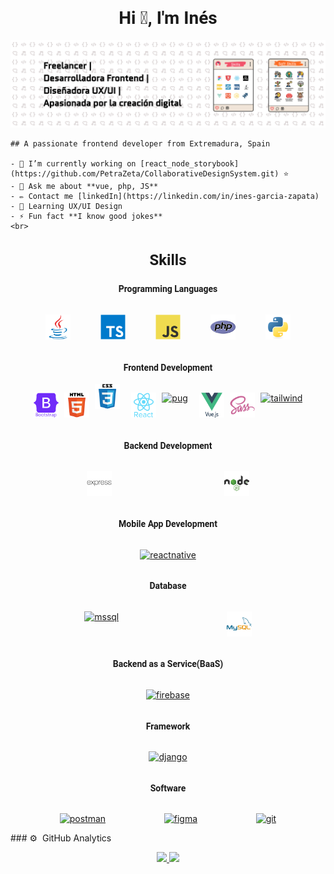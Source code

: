 <div align="center">
  <h1 align="center" style="width: 100%; text-align: center; font-family: Roboto, sans-serif;">Hi 👋, I'm Inés</h1>
    </div>
    <img src="https://github.com/PetraZeta/PetraZeta/blob/main/banner.jpg">
    
    
    ## A passionate frontend developer from Extremadura, Spain
    
    - 🔭 I’m currently working on [react_node_storybook](https://github.com/PetraZeta/CollaborativeDesignSystem.git) ⭐ 
    - 💬 Ask me about **vue, php, JS**
    - ✏️ Contact me [linkedIn](https://linkedin.com/in/ines-garcia-zapata)
    - 📗 Learning UX/UI Design
    - ⚡ Fun fact **I know good jokes**
    <br>
</div>
<h3 align="left" style="width: 100%; text-align: center; font-family: Roboto, sans-serif; font-size:x-large;">Skills
</h3>
<h4 align="left" style="width: 100%; text-align: center; font-family: Roboto, sans-serif;">Programming Languages</h4>
<div style="display: flex; flex-direction: row; justify-content: space-around; margin: 0 32px">
    <p>
        <a href="https://www.java.com" target="_blank" rel="noreferrer">
            <img src="https://raw.githubusercontent.com/devicons/devicon/master/icons/java/java-original.svg" alt="java"
                width="40" height="40" />
        </a>
    </p>
    <p>
        <a href="https://www.typescriptlang.org/" target="_blank" rel="noreferrer">
            <img src="https://raw.githubusercontent.com/devicons/devicon/master/icons/typescript/typescript-original.svg"
                alt="typescript" width="40" height="40" />
        </a>
    </p>
    <p>
        <a href="https://developer.mozilla.org/en-US/docs/Web/JavaScript" target="_blank" rel="noreferrer">
            <img src="https://raw.githubusercontent.com/devicons/devicon/master/icons/javascript/javascript-original.svg"
                alt="javascript" width="40" height="40" />
        </a>
    </p>
    <p>
        <a href="https://www.php.net" target="_blank" rel="noreferrer">
            <img src="https://raw.githubusercontent.com/devicons/devicon/master/icons/php/php-original.svg" alt="php"
                width="40" height="40" />
        </a>
    </p>
    <p>
        <a href="https://www.python.org" target="_blank" rel="noreferrer">
            <img src="https://raw.githubusercontent.com/devicons/devicon/master/icons/python/python-original.svg"
                alt="python" width="40" height="40" />
        </a>
    </p>
</div>
<h4 align="left" style="width: 100%; text-align: center; font-family: Roboto, sans-serif;">Frontend Development</h4>
<div style="display: flex; justify-content: space-around; margin: 0 32px">
    <p>
        <a href="https://getbootstrap.com" target="_blank" rel="noreferrer">
            <img src="https://raw.githubusercontent.com/devicons/devicon/master/icons/bootstrap/bootstrap-plain-wordmark.svg"
                alt="bootstrap" width="40" height="40" />
        </a>
    </p>
    <p>
        <a href="https://www.w3.org/html/" target="_blank" rel="noreferrer">
            <img src="https://raw.githubusercontent.com/devicons/devicon/master/icons/html5/html5-original-wordmark.svg"
                alt="html5" width="40" height="40" />
        </a>
    </p>
    <a href="https://www.w3schools.com/css/" target="_blank" rel="noreferrer">
        <img src="https://raw.githubusercontent.com/devicons/devicon/master/icons/css3/css3-original-wordmark.svg"
            alt="css3" width="40" height="40" />
    </a>
    </p>
    <p>
        <a href="https://reactjs.org/" target="_blank" rel="noreferrer">
            <img src="https://raw.githubusercontent.com/devicons/devicon/master/icons/react/react-original-wordmark.svg"
                alt="react" width="40" height="40" />
        </a>
    </p>
    <p>
        <a href="https://pugjs.org" target="_blank" rel="noreferrer">
            <img src="https://cdn.worldvectorlogo.com/logos/pug.svg" alt="pug" width="40" height="40" />
    </p>
    <p>
        <a href="https://vuejs.org/" target="_blank" rel="noreferrer">
            <img src="https://raw.githubusercontent.com/devicons/devicon/master/icons/vuejs/vuejs-original-wordmark.svg"
                alt="vuejs" width="40" height="40" />
        </a>
    </p>
    <p>
        <a href="https://sass-lang.com" target="_blank" rel="noreferrer">
            <img src="https://raw.githubusercontent.com/devicons/devicon/master/icons/sass/sass-original.svg" alt="sass"
                width="40" height="40" />
        </a>
    </p>
    <p>
        <a href="https://tailwindcss.com/" target="_blank" rel="noreferrer">
            <img src="https://www.vectorlogo.zone/logos/tailwindcss/tailwindcss-icon.svg" alt="tailwind" width="40"
                height="40" />
        </a>
    </p>
</div>
<h4 align="left" style="width: 100%; text-align: center; font-family: Roboto, sans-serif;">Backend Development</h4>
<div style="display: flex; justify-content: space-around; margin: 0 32px">
    <p>
        <a href="https://expressjs.com" target="_blank" rel="noreferrer">
            <img src="https://raw.githubusercontent.com/devicons/devicon/master/icons/express/express-original-wordmark.svg"
                alt="express" width="40" height="40" />
        </a>
    </p>
    <p>
        <a href="https://nodejs.org" target="_blank" rel="noreferrer">
            <img src="https://raw.githubusercontent.com/devicons/devicon/master/icons/nodejs/nodejs-original-wordmark.svg"
                alt="nodejs" width="40" height="40" />
        </a>
    </p>
</div>
<h4 align="left" style="width: 100%; text-align: center; font-family: Roboto, sans-serif;">Mobile App Development</h4>
<div style="display: flex; justify-content: space-around; margin: 0 32px">
    <p>
        <a href="https://reactnative.dev/" target="_blank" rel="noreferrer">
            <img src="https://reactnative.dev/img/header_logo.svg" alt="reactnative" width="40" height="40" />
        </a>
    </p>
</div>
<h4 align="left" style="width: 100%; text-align: center; font-family: Roboto, sans-serif;">Database</h4>
<div style="display: flex; justify-content: space-around; margin: 0 32px">
    <p>
        <a href="https://www.microsoft.com/en-us/sql-server" target="_blank" rel="noreferrer">
            <img src="https://www.svgrepo.com/show/303229/microsoft-sql-server-logo.svg" alt="mssql" width="40"
                height="40" />
        </a>
    </p>
    <p>
        <a href="https://www.mysql.com/" target="_blank" rel="noreferrer">
            <img src="https://raw.githubusercontent.com/devicons/devicon/master/icons/mysql/mysql-original-wordmark.svg"
                alt="mysql" width="40" height="40" />
        </a>
    </p>
</div>
<h4 align="left" style="width: 100%; text-align: center; font-family: Roboto, sans-serif;">Backend as a Service(BaaS)
</h4>
<div style="display: flex; justify-content: space-around; margin: 0 32px">
    <p>
        <a href="https://firebase.google.com/" target="_blank" rel="noreferrer">
            <img src="https://www.vectorlogo.zone/logos/firebase/firebase-icon.svg" alt="firebase" width="40"
                height="40" />
        </a>
    </p>
</div>
<h4 align="left" style="width: 100%; text-align: center; font-family: Roboto, sans-serif;">Framework</h4>
<div style="display: flex; justify-content: space-around; margin: 0 32px">
    <p>
        <a href="https://www.djangoproject.com/" target="_blank" rel="noreferrer">
            <img src="https://cdn.worldvectorlogo.com/logos/django.svg" alt="django" width="40" height="40" />
        </a>
    </p>
</div>
<h4 align="left" style="width: 100%; text-align: center; font-family: Roboto, sans-serif;">Software</h4>
<div style="display: flex; justify-content: space-around; margin: 0 32px">
    <p>
        <a href="https://postman.com" target="_blank" rel="noreferrer">
            <img src="https://www.vectorlogo.zone/logos/getpostman/getpostman-icon.svg" alt="postman" width="40"
                height="40" />
        </a>
    </p>
    <p>
        <a href="https://www.figma.com/" target="_blank" rel="noreferrer">
            <img src="https://www.vectorlogo.zone/logos/figma/figma-icon.svg" alt="figma" width="40" height="40" />
        </a>
    </p>
    <p>
        <a href="https://git-scm.com/" target="_blank" rel="noreferrer">
            <img src="https://www.vectorlogo.zone/logos/git-scm/git-scm-icon.svg" alt="git" width="40" height="40" />
        </a>
    </p>
</div>
    ### ⚙️ &nbsp;GitHub Analytics
    <p align="center">
    <a href="https://github.com/ArisGuimera">
      <img height="180em" src="https://github-readme-stats-eight-theta.vercel.app/api?username=PetraZeta&show_icons=true&theme=algolia&include_all_commits=true&count_private=true"/>
      <img height="180em" src="https://github-readme-stats-eight-theta.vercel.app/api/top-langs/?username=PetraZeta&layout=compact&langs_count=8&theme=algolia"/>
    </a>
    </p>
